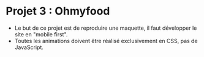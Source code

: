 # Projet 3 : Ohmyfood

- Le but de ce projet est de reproduire une maquette, il faut développer le site en "mobile first".
- Toutes les animations doivent être réalisé exclusivement en CSS, pas de JavaScript.

